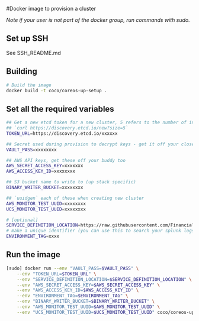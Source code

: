 #Docker image to provision a cluster

*Note if your user is not part of the docker group, run commands with sudo.*

## Set up SSH

See SSH_README.md

## Building
```bash
# Build the image
docker build -t coco/coreos-up-setup .
```

## Set all the required variables

```bash
## Get a new etcd token for a new cluster, 5 refers to the number of initial boxes in the cluster:
## `curl https://discovery.etcd.io/new?size=5`
TOKEN_URL=https://discovery.etcd.io/xxxxxx

## Secret used during provision to decrypt keys - get it off your closest buddy!
VAULT_PASS=xxxxxxxx

## AWS API keys, get these off your buddy too
AWS_SECRET_ACCESS_KEY=xxxxxxx
AWS_ACCESS_KEY_ID=xxxxxxxx

## S3 bucket name to write to (up stack specific)
BINARY_WRITER_BUCKET=xxxxxxxx

## `uuidgen` each of these when creating new cluster
AWS_MONITOR_TEST_UUID=xxxxxxxx
UCS_MONITOR_TEST_UUID=xxxxxxxx

# [optional]
SERVICE_DEFINITION_LOCATION=https://raw.githubusercontent.com/Financial-Times/fleet/master/services.yaml
# make a unique identifier (you can use this to search your splunk logs as well)
ENVIRONMENT_TAG=xxxx
```

## Run the image
```bash
[sudo] docker run --env "VAULT_PASS=$VAULT_PASS" \
    --env "TOKEN_URL=$TOKEN_URL" \
    --env "SERVICE_DEFINITION_LOCATION=$SERVICE_DEFINITION_LOCATION" \
    --env "AWS_SECRET_ACCESS_KEY=$AWS_SECRET_ACCESS_KEY" \
    --env "AWS_ACCESS_KEY_ID=$AWS_ACCESS_KEY_ID" \
    --env "ENVIRONMENT_TAG=$ENVIRONMENT_TAG" \
    --env "BINARY_WRITER_BUCKET=$BINARY_WRITER_BUCKET" \
    --env "AWS_MONITOR_TEST_UUID=$AWS_MONITOR_TEST_UUID" \
    --env "UCS_MONITOR_TEST_UUID=$UCS_MONITOR_TEST_UUID" coco/coreos-up-setup
```

